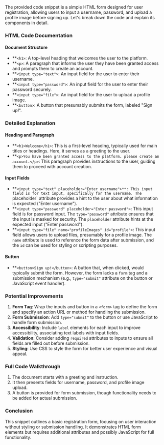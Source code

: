 The provided code snippet is a simple HTML form designed for user registration, allowing users to input a username, password, and upload a profile image before signing up. Let's break down the code and explain its components in detail.

### HTML Code Documentation

#### Document Structure

-   \*\*`<h1>`: A top-level heading that welcomes the user to the platform.
-   \*\*`<p>`: A paragraph that informs the user they have been granted access and prompts them to create an account.
-   \*\*`<input type="text">`: An input field for the user to enter their username.
-   \*\*`<input type="password">`: An input field for the user to enter their password securely.
-   \*\*`<input type="file">`: An input field for the user to upload a profile image.
-   \*\*`<button>`: A button that presumably submits the form, labeled "Sign up!".

### Detailed Explanation

#### Heading and Paragraph

-   \*\*`<h1>Welcome</h1>`: This is a first-level heading, typically used for main titles or headings. Here, it serves as a greeting to the user.
-   \*\*`<p>You have been granted access to the platform. please create an account.</p>`: This paragraph provides instructions to the user, guiding them to proceed with account creation.

#### Input Fields

-   **`<input type="text" placeholder="Enter username">**: This input field is for text input, specifically for the username. The `placeholder` attribute provides a hint to the user about what information is expected ("Enter username").
-   \*\*`<input type="password" placeholder="Enter password">`: This input field is for password input. The `type="password"` attribute ensures that the input is masked for security. The `placeholder` attribute hints at the expected input ("Enter password").
-   \*\*`<input type="file" name="profileImages" id="profile">`: This input field allows users to upload files, presumably for a profile image. The `name` attribute is used to reference the form data after submission, and the `id` can be used for styling or scripting purposes.

#### Button

-   \*\*`<button>Sign up!</button>`: A button that, when clicked, would typically submit the form. However, the form lacks a `form` tag and a submission mechanism (e.g., `type="submit"` attribute on the button or JavaScript event handler).

### Potential Improvements

1. **Form Tag**: Wrap the inputs and button in a `<form>` tag to define the form and specify an action URL or method for handling the submission.
2. **Form Submission**: Add `type="submit"` to the button or use JavaScript to handle form submission.
3. **Accessibility**: Include `label` elements for each input to improve accessibility, associating text labels with input fields.
4. **Validation**: Consider adding `required` attributes to inputs to ensure all fields are filled out before submission.
5. **Styling**: Use CSS to style the form for better user experience and visual appeal.

### Full Code Walkthrough

1. The document starts with a greeting and instruction.
2. It then presents fields for username, password, and profile image upload.
3. A button is provided for form submission, though functionality needs to be added for actual submission.

### Conclusion

This snippet outlines a basic registration form, focusing on user interaction without styling or submission handling. It demonstrates HTML form elements but requires additional attributes and possibly JavaScript for full functionality.
